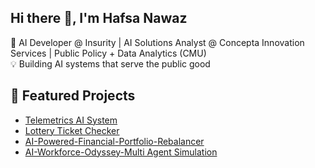 ## Hi there 👋, I'm Hafsa Nawaz
🎯 AI Developer @ Insurity | AI Solutions Analyst @ Concepta Innovation Services | Public Policy + Data Analytics (CMU)  
💡 Building AI systems that serve the public good

## 🚀 Featured Projects
-  [Telemetrics AI System]([https://github.com/hnawaz2025/Telemetra])
-  [Lottery Ticket Checker]([https://github.com/hnawaz2025/LuckySnap])
-  [AI-Powered-Financial-Portfolio-Rebalancer]([https://github.com/hnawaz2025/AI-Powered-Financial-Portfolio-Rebalancer-])
-  [AI-Workforce-Odyssey-Multi Agent Simulation]([https://github.com/hnawaz2025/AI-Workforce-Odyssey---Multi-Agent-Simulation])


